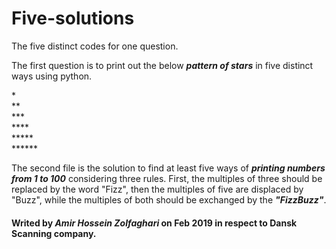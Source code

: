 # Five-solutions
The five distinct codes for one question.

The first question is to print out the below __*pattern of stars*__ in five distinct ways using python.

\*  
\**  
\***  
\****  
\*****  
\******  


The second file is the solution to find at least five ways of __*printing numbers from 1 to 100*__ considering three rules. First, the multiples of three should be replaced by the word "Fizz", then the multiples of five are displaced by "Buzz", while the multiples of both should be exchanged by the __*"FizzBuzz"*__.


#### Writed by *Amir Hossein Zolfaghari* on Feb 2019 in respect to **Dansk Scanning** company.
